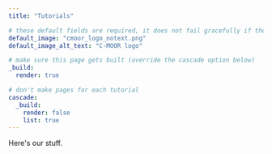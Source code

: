 ```yaml
---
title: "Tutorials"

# these default fields are required, it does not fail gracefully if they're missing
default_image: "cmoor_logo_notext.png"
default_image_alt_text: "C-MOOR logo"

# make sure this page gets built (override the cascade option below)
_build:
  render: true

# don't make pages for each tutorial
cascade:
  _build:
    render: false
    list: true
---
```

Here's our stuff.
